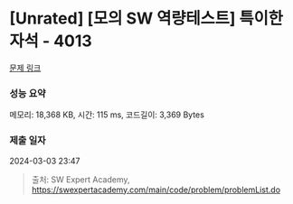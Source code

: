# [Unrated] [모의 SW 역량테스트] 특이한 자석 - 4013 

[문제 링크](https://swexpertacademy.com/main/code/problem/problemDetail.do?contestProbId=AWIeV9sKkcoDFAVH) 

### 성능 요약

메모리: 18,368 KB, 시간: 115 ms, 코드길이: 3,369 Bytes

### 제출 일자

2024-03-03 23:47



> 출처: SW Expert Academy, https://swexpertacademy.com/main/code/problem/problemList.do